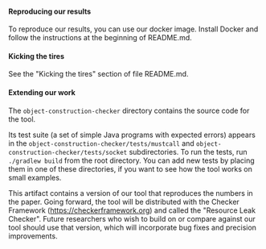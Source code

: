 #### Reproducing our results

To reproduce our results, you can use our docker image. Install Docker
and follow the instructions at the beginning of README.md.

#### Kicking the tires

See the "Kicking the tires" section of file README.md.

#### Extending our work

The `object-construction-checker` directory contains the source code for
the tool.

Its test suite (a set of simple Java programs with expected errors) appears
in the `object-construction-checker/tests/mustcall` and
`object-construction-checker/tests/socket` subdirectories. To run the
tests, run `./gradlew build` from the root directory. You can add new tests
by placing them in one of these directories, if you want to see how the
tool works on small examples.

This artifact contains a version of our tool that reproduces the numbers in
the paper.  Going forward, the tool will be distributed with the Checker
Framework (https://checkerframework.org) and called the "Resource Leak
Checker".  Future researchers who wish to build on or compare against our
tool should use that version, which will incorporate bug fixes and
precision improvements.

